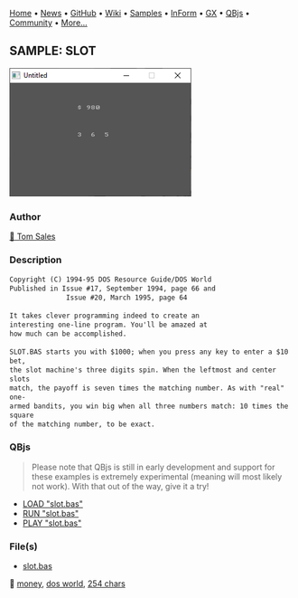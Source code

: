 [Home](https://qb64.com) • [News](../../news.md) • [GitHub](https://github.com/QB64Official/qb64) • [Wiki](https://github.com/QB64Official/qb64/wiki) • [Samples](../../samples.md) • [InForm](../../inform.md) • [GX](../../gx.md) • [QBjs](../../qbjs.md) • [Community](../../community.md) • [More...](../../more.md)

## SAMPLE: SLOT

![screenshot.png](img/screenshot.png)

### Author

[🐝 Tom Sales](../tom-sales.md) 

### Description

```text
Copyright (C) 1994-95 DOS Resource Guide/DOS World 
Published in Issue #17, September 1994, page 66 and 
              Issue #20, March 1995, page 64 
 
It takes clever programming indeed to create an 
interesting one-line program. You'll be amazed at 
how much can be accomplished. 

SLOT.BAS starts you with $1000; when you press any key to enter a $10 bet,  
the slot machine's three digits spin. When the leftmost and center slots  
match, the payoff is seven times the matching number. As with "real" one- 
armed bandits, you win big when all three numbers match: 10 times the square  
of the matching number, to be exact.
```

### QBjs

> Please note that QBjs is still in early development and support for these examples is extremely experimental (meaning will most likely not work). With that out of the way, give it a try!

* [LOAD "slot.bas"](https://v6p9d9t4.ssl.hwcdn.net/html/5963335/index.html?src=https://qb64.com/samples/slot/src/slot.bas)
* [RUN "slot.bas"](https://v6p9d9t4.ssl.hwcdn.net/html/5963335/index.html?mode=auto&src=https://qb64.com/samples/slot/src/slot.bas)
* [PLAY "slot.bas"](https://v6p9d9t4.ssl.hwcdn.net/html/5963335/index.html?mode=play&src=https://qb64.com/samples/slot/src/slot.bas)

### File(s)

* [slot.bas](src/slot.bas)

🔗 [money](../money.md), [dos world](../dos-world.md), [254 chars](../254-chars.md)

